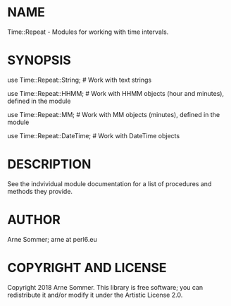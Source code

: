 NAME
====

Time::Repeat - Modules for working with time intervals.

SYNOPSIS
========

  use Time::Repeat::String;   # Work with text strings
  
  use Time::Repeat::HHMM;     # Work with HHMM objects (hour and minutes), defined in the module
  
  use Time::Repeat::MM;       # Work with MM objects (minutes), defined in the module
  
  use Time::Repeat::DateTime; # Work with DateTime objects

DESCRIPTION
===========

See the indvividual module documentation for a list of procedures and methods they provide.


AUTHOR
======

Arne Sommer; arne at perl6.eu
 
COPYRIGHT AND LICENSE
=====================

Copyright 2018 Arne Sommer. This library is free software; you can redistribute it and/or modify it under the Artistic License 2.0.

